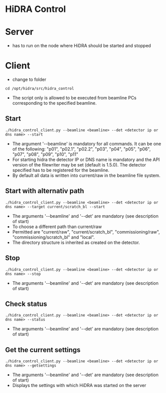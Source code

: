 # HiDRA Control

# Server

* has to run on the node where HiDRA should be started and stopped

# Client

* change to folder
```
cd /opt/hidra/src/hidra_control
```
* The script only is allowed to be executed from beamline PCs corresponding to 
  the specified beamline.

## Start

```
./hidra_control_client.py --beamline <beamline> --det <detector ip or dns name> --start
```

* The argument '--beamline' is mandatory for all commands. It can be one of the 
  following: 
  "p01", "p02.1", "p02.2", "p03", "p04", "p05", "p06", "p07", "p08", "p09", 
  "p10", "p11"
* For starting hidra the detector IP or DNS name is mandatory and the API 
  version of the filewriter may be set (default is 1.5.0). The detector 
  specified has to be registered for the beamline.
* By default all data is written into current/raw in the beamline file system.

## Start with alternativ path

```
./hidra_control_client.py --beamline <beamline> --det <detector ip or dns name> --target current/scratch_bl --start
```

* The arguments '--beamline' and '--det' are mandatory (see description of start)
* To choose a different path than current/raw
* Permitted are "current/raw", "current/scratch_bl", "commissioning/raw", 
  "commissioning/scratch_bl" and "local".
* The directory structure is inherited as created on the detector.

## Stop

```
./hidra_control_client.py --beamline <beamline> --det <detector ip or dns name> --stop
```

* The arguments '--beamline' and '--det' are mandatory (see description of start)

## Check status

```
./hidra_control_client.py --beamline <beamline> --det <detector ip or dns name> --status
```

* The arguments '--beamline' and '--det' are mandatory (see description of start)

## Get the current settings

```
./hidra_control_client.py --beamline <beamline> --det <detector ip or dns name> --getsettings
```

* The arguments '--beamline' and '--det' are mandatory (see description of start)
* Displays the settings with which HiDRA was started on the server
